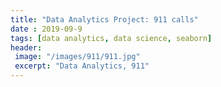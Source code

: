 ```yaml
---
title: "Data Analytics Project: 911 calls"
date : 2019-09-9
tags: [data analytics, data science, seaborn]
header:
 image: "/images/911/911.jpg"
 excerpt: "Data Analytics, 911"
---
```


  

